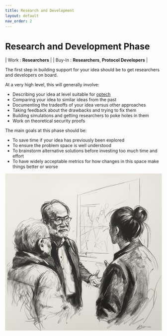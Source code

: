 ```yaml
---
title: Research and Development
layout: default
nav_order: 2
---
```


# Research and Development Phase

| Work : **Researchers** |
| Buy-In : **Researchers**, **Protocol Developers** |

The first step in building support for your idea should be to get
researchers and developers on board.

At a very high level, this will generally involve:

 * Describing your idea at level suitable for [optech](https://bitcoinops.org/)
 * Comparing your idea to similar ideas from the past
 * Documenting the tradeoffs of your idea versus other approaches
 * Taking feedback about the drawbacks and trying to fix them
 * Building simulations and getting researchers to poke holes in them
 * Work on theoretical security proofs

The main goals at this phase should be:

 * To save time if your idea has previously been explored
 * To ensure the problem space is well understood
 * To brainstorm alternative solutions before investing too much time and effort
 * To have widely acceptable metrics for how changes in this space make things
   better or worse

![](img/rnd.jpg)
